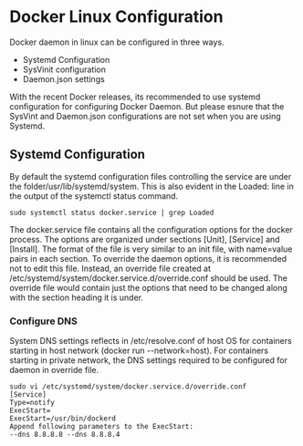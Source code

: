 # Docker Linux Configuration

Docker daemon in linux can be configured in three ways.
- Systemd Configuration
- SysVinit configuration
- Daemon.json settings

With the recent Docker releases, its recommended to use systemd configuration for configuring Docker Daemon. But please esnure that the SysVint and Daemon.json configurations are not set when you are using Systemd.

## Systemd Configuration

By default the systemd configuration files controlling the service are under the folder/usr/lib/systemd/system. This is also evident in the Loaded: line in the output of the systemctl status command.
```
sudo systemctl status docker.service | grep Loaded
```
The docker.service file contains all the configuration options for the docker process. The options are organized under sections [Unit], [Service] and [Install]. The format of the file is very similar to an init file, with name=value pairs in each section.
To override the daemon options, it is recommended not to edit this file. Instead, an override file created at /etc/systemd/system/docker.service.d/override.conf should be used. The override file would contain just the options that need to be changed along with the section heading it is under.

### Configure DNS
System DNS settings reflects in /etc/resolve.conf of host OS for containers starting in host network (docker run --network=host). 
For containers starting in private network, the DNS settings required to be configured for daemon in override file.

```
sudo vi /etc/systemd/system/docker.service.d/override.conf
[Service]
Type=notify
ExecStart=
ExecStart=/usr/bin/dockerd
Append following parameters to the ExecStart: 
--dns 8.8.8.8 --dns 8.8.8.4
```

